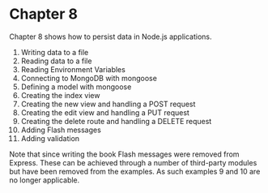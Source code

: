 # Chapter 8

Chapter 8 shows how to persist data in Node.js applications.

1. Writing data to a file
2. Reading data to a file
3. Reading Environment Variables
4. Connecting to MongoDB with mongoose
5. Defining a model with mongoose
6. Creating the index view
7. Creating the new view and handling a POST request
8. Creating the edit view and handling a PUT request
8. Creating the delete route and handling a DELETE request
9. Adding Flash messages
10. Adding validation

Note that since writing the book Flash messages were removed from Express. These can be achieved through a number of third-party modules but have been removed from the examples. As such examples 9 and 10 are no longer applicable.
